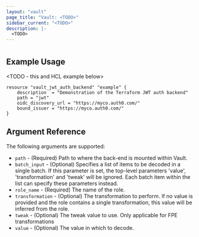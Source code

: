 ```yaml
---
layout: "vault"
page_title: "Vault: <TODO>"
sidebar_current: "<TODO>"
description: |-
  <TODO>
---
```


# <TODO>

<TODO>

## Example Usage

<TODO - this and HCL example below>
```hcl
resource "vault_jwt_auth_backend" "example" {
    description  = "Demonstration of the Terraform JWT auth backend"
    path = "jwt"
    oidc_discovery_url = "https://myco.auth0.com/"
    bound_issuer = "https://myco.auth0.com/"
}
```

## Argument Reference

The following arguments are supported:
* `path` - (Required) Path to where the back-end is mounted within Vault.
* `batch_input` - (Optional) Specifies a list of items to be decoded in a single batch. If this parameter is set, the top-level parameters &#39;value&#39;, &#39;transformation&#39; and &#39;tweak&#39; will be ignored. Each batch item within the list can specify these parameters instead.
* `role_name` - (Required) The name of the role.
* `transformation` - (Optional) The transformation to perform. If no value is provided and the role contains a single transformation, this value will be inferred from the role.
* `tweak` - (Optional) The tweak value to use. Only applicable for FPE transformations
* `value` - (Optional) The value in which to decode.
